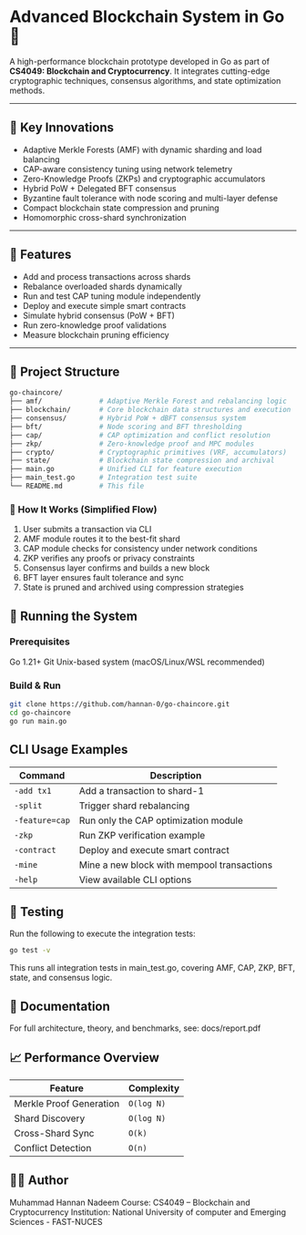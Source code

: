 # Advanced Blockchain System in Go 🚀

A high-performance blockchain prototype developed in Go as part of **CS4049: Blockchain and Cryptocurrency**. It integrates cutting-edge cryptographic techniques, consensus algorithms, and state optimization methods.

---

## 🧠 Key Innovations

- Adaptive Merkle Forests (AMF) with dynamic sharding and load balancing
- CAP-aware consistency tuning using network telemetry
- Zero-Knowledge Proofs (ZKPs) and cryptographic accumulators
- Hybrid PoW + Delegated BFT consensus
- Byzantine fault tolerance with node scoring and multi-layer defense
- Compact blockchain state compression and pruning
- Homomorphic cross-shard synchronization

---

## 🌟 Features

- Add and process transactions across shards
- Rebalance overloaded shards dynamically
- Run and test CAP tuning module independently
- Deploy and execute simple smart contracts
- Simulate hybrid consensus (PoW + BFT)
- Run zero-knowledge proof validations
- Measure blockchain pruning efficiency

---

## 📁 Project Structure

```bash
go-chaincore/
├── amf/              # Adaptive Merkle Forest and rebalancing logic
├── blockchain/       # Core blockchain data structures and execution
├── consensus/        # Hybrid PoW + dBFT consensus system
├── bft/              # Node scoring and BFT thresholding
├── cap/              # CAP optimization and conflict resolution
├── zkp/              # Zero-knowledge proof and MPC modules
├── crypto/           # Cryptographic primitives (VRF, accumulators)
├── state/            # Blockchain state compression and archival
├── main.go           # Unified CLI for feature execution
├── main_test.go      # Integration test suite
└── README.md         # This file
```
### 🔄 How It Works (Simplified Flow)

1. User submits a transaction via CLI
2. AMF module routes it to the best-fit shard
3. CAP module checks for consistency under network conditions
4. ZKP verifies any proofs or privacy constraints
5. Consensus layer confirms and builds a new block
6. BFT layer ensures fault tolerance and sync
7. State is pruned and archived using compression strategies

## 🧪 Running the System

### Prerequisites
Go 1.21+
Git
Unix-based system (macOS/Linux/WSL recommended)

### Build & Run

```bash
git clone https://github.com/hannan-0/go-chaincore.git
cd go-chaincore
go run main.go
```

## CLI Usage Examples
| Command        | Description                                |
| -------------- | ------------------------------------------ |
| `-add tx1`     | Add a transaction to shard-1               |
| `-split`       | Trigger shard rebalancing                  |
| `-feature=cap` | Run only the CAP optimization module       |
| `-zkp`         | Run ZKP verification example               |
| `-contract`    | Deploy and execute smart contract          |
| `-mine`        | Mine a new block with mempool transactions |
| `-help`        | View available CLI options                 |

## 🧪 Testing

Run the following to execute the integration tests:
```bash
go test -v
```

This runs all integration tests in main_test.go, covering AMF, CAP, ZKP, BFT, state, and consensus logic.

## 📘 Documentation
For full architecture, theory, and benchmarks, see: docs/report.pdf

## 📈 Performance Overview
| Feature                 | Complexity |
| ----------------------- | ---------- |
| Merkle Proof Generation | `O(log N)` |
| Shard Discovery         | `O(log N)` |
| Cross-Shard Sync        | `O(k)`     |
| Conflict Detection      | `O(n)`     |

## 👨‍🔬 Author
Muhammad Hannan Nadeem
Course: CS4049 – Blockchain and Cryptocurrency
Institution: National University of computer and Emerging Sciences - FAST-NUCES




